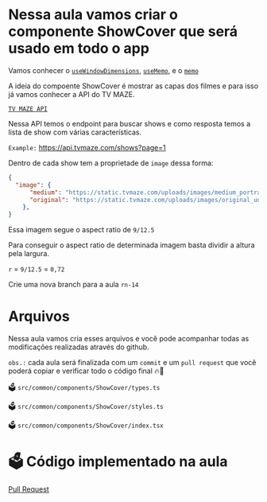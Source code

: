 # Nessa aula vamos criar o componente ShowCover que será usado em todo o app

Vamos conhecer o [`useWindowDimensions`](https://reactnative.dev/docs/usewindowdimensions), [`useMemo`](https://beta.reactjs.org/reference/react/useMemo), e o [`memo`](https://beta.reactjs.org/reference/react/memo)

A ideia do compoente ShowCover é mostrar as capas dos filmes e para isso já vamos conhecer a API do TV MAZE.

[`TV MAZE API`](https://www.tvmaze.com/api)

Nessa API temos o endpoint para buscar shows e como resposta temos a lista de show com várias características.

`Example:` https://api.tvmaze.com/shows?page=1

Dentro de cada show tem a proprietade de `image` dessa forma:

```json
{
  "image": {
      "medium": "https://static.tvmaze.com/uploads/images/medium_portrait/1/4600.jpg",
      "original": "https://static.tvmaze.com/uploads/images/original_untouched/1/4600.jpg"
    },
}

```

Essa imagem segue o aspect ratio de `9/12.5`

Para conseguir o aspect ratio de determinada imagem basta dividir a altura pela largura.

`r` = `9/12.5` = `0,72` 


Crie uma nova branch para a aula `rn-14`

# Arquivos

Nessa aula vamos cria esses arquivos e você pode acompanhar todas as modificações realizadas através do github.

`obs.:` cada aula será finalizada com um `commit` e um `pull request` que você poderá copiar e verificar todo o código final 🔥🤌


🗳️ `src/common/components/ShowCover/types.ts`

🗳️ `src/common/components/ShowCover/styles.ts`

🗳️ `src/common/components/ShowCover/index.tsx`


# 🗳️ Código implementado na aula

[Pull Request](https://github.com/ismaelsousa/tv-maze-tutorial/pull/11)
